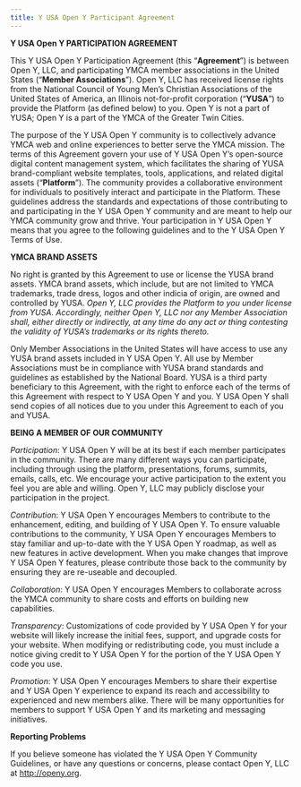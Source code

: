 ```yaml
---
title: Y USA Open Y Participant Agreement
---
```


**Y USA Open Y PARTICIPATION AGREEMENT**

This Y USA Open Y Participation Agreement (this “**Agreement**”) is between Open Y, LLC, and participating YMCA member associations in the United States (“**Member Associations**”). Open Y, LLC has received license rights from the National Council of Young Men’s Christian Associations of the United States of America, an Illinois not-for-profit corporation (“**YUSA**”) to provide the Platform (as defined below) to you. Open Y is not a part of YUSA; Open Y is a part of the YMCA of the Greater Twin Cities.

The purpose of the Y USA Open Y community is to collectively advance YMCA web and online experiences to better serve the YMCA mission. The terms of this Agreement govern your use of Y USA Open Y’s open-source digital content management system, which facilitates the sharing of YUSA brand-compliant website templates, tools, applications, and related digital assets (“**Platform**”). The community provides a collaborative environment for individuals to positively interact and participate in the Platform. These guidelines address the standards and expectations of those contributing to and participating in the Y USA Open Y community and are meant to help our YMCA community grow and thrive. Your participation in Y USA Open Y means that you agree to the following guidelines and to the Y USA Open Y Terms of Use.

**YMCA BRAND ASSETS**

No right is granted by this Agreement to use or license the YUSA brand assets. YMCA brand assets, which include, but are not limited to YMCA trademarks, trade dress, logos and other indicia of origin, are owned and controlled by YUSA. _Open Y, LLC provides the Platform to you under license from YUSA. Accordingly, neither Open Y, LLC nor any Member Association shall, either directly or indirectly, at any time do any act or thing contesting the validity of YUSA’s trademarks or its rights thereto._

Only Member Associations in the United States will have access to use any YUSA brand assets included in Y USA Open Y. All use by Member Associations must be in compliance with YUSA brand standards and guidelines as established by the National Board. YUSA is a third party beneficiary to this Agreement, with the right to enforce each of the terms of this Agreement with respect to Y USA Open Y and you. Y USA Open Y shall send copies of all notices due to you under this Agreement to each of you and YUSA.

**BEING A MEMBER OF OUR COMMUNITY**

_Participation_: Y USA Open Y will be at its best if each member participates in the community. There are many different ways you can participate, including through using the platform, presentations, forums, summits, emails, calls, etc. We encourage your active participation to the extent you feel you are able and willing. Open Y, LLC may publicly disclose your participation in the project.

_Contribution_: Y USA Open Y encourages Members to contribute to the enhancement, editing, and building of Y USA Open Y. To ensure valuable contributions to the community, Y USA Open Y encourages Members to stay familiar and up-to-date with the Y USA Open Y roadmap, as well as new features in active development. When you make changes that improve Y USA Open Y features, please contribute those back to the community by ensuring they are re-useable and decoupled.

_Collaboration_: Y USA Open Y encourages Members to collaborate across the YMCA community to share costs and efforts on building new capabilities.

_Transparency_: Customizations of code provided by Y USA Open Y for your website will likely increase the initial fees, support, and upgrade costs for your website. When modifying or redistributing code, you must include a notice giving credit to Y USA Open Y for the portion of the Y USA Open Y code you use.

_Promotion_: Y USA Open Y encourages Members to share their expertise and Y USA Open Y experience to expand its reach and accessibility to experienced and new members alike. There will be many opportunities for members to support Y USA Open Y and its marketing and messaging initiatives.

**Reporting Problems**

If you believe someone has violated the Y USA Open Y Community Guidelines, or have any questions or concerns, please contact Open Y, LLC at http://openy.org.
